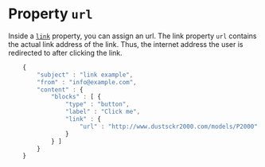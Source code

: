 # Property `url`

Inside a <a href="/support/json/property-link">`link`</a> property,
you can assign an url. The link property `url` contains the actual link 
address of the link. Thus, the internet address the user is redirected 
to after clicking the link. 


````javascript
    {
        "subject" : "link example",
        "from" : "info@example.com",
        "content" : {
            "blocks" : [ {
                "type" : "button",
                "label" : "Click me",
                "link" : {
                    "url" : "http://www.dustsckr2000.com/models/P2000"
                }
            } ]
        }
    }
````
